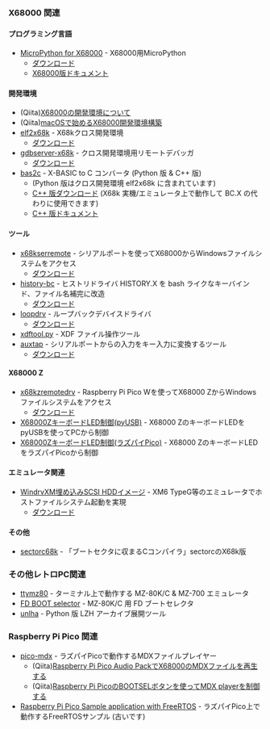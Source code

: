 ### X68000 関連

#### プログラミング言語
* [MicroPython for X68000](https://github.com/yunkya2/micropython-x68k) - X68000用MicroPython
  * [ダウンロード](https://github.com/yunkya2/micropython-x68k/releases)
  * [X68000版ドキュメント](https://github.com/yunkya2/micropython-x68k/blob/port-x68k/ports/x68k/README.md)

#### 開発環境
* (Qiita)[X68000の開発環境について](https://qiita.com/yunkya2/items/a02d04e9157b1e797983)
* (Qiita)[macOSで始めるX68000開発環境構築](https://qiita.com/yunkya2/items/2a3bf750a7b578d282dc)
* [elf2x68k](https://github.com/yunkya2/elf2x68k) - X68kクロス開発環境
  * [ダウンロード](https://github.com/yunkya2/elf2x68k/releases)
* [gdbserver-x68k](https://github.com/yunkya2/gdbserver-x68k) - クロス開発環境用リモートデバッガ
  * [ダウンロード](https://github.com/yunkya2/gdbserver-x68k/releases)
* [bas2c](https://github.com/yunkya2/bas2c-x68k) - X-BASIC to C コンバータ (Python 版 & C++ 版)
  * (Python 版はクロス開発環境 elf2x68k に含まれています)
  * [C++ 版ダウンロード](https://github.com/yunkya2/bas2c-x68k/releases) (X68k 実機/エミュレータ上で動作して BC.X の代わりに使用できます)
  * [C++ 版ドキュメント](https://github.com/yunkya2/bas2c-x68k/blob/main/README-bas2c.txt)
 
#### ツール
* [x68kserremote](https://github.com/yunkya2/x68kserremote) - シリアルポートを使ってX68000からWindowsファイルシステムをアクセス
  * [ダウンロード](https://github.com/yunkya2/x68kserremote/releases)
* [history-bc](https://github.com/yunkya2/x68kmisc/tree/main/history-bc) - ヒストリドライバ HISTORY.X を bash ライクなキーバインド、ファイル名補完に改造
  * [ダウンロード](https://github.com/yunkya2/x68kmisc/raw/main/history-bc/history-bc.zip)
* [loopdrv](https://github.com/yunkya2/loopdrv-x68k) - ループバックデバイスドライバ
  * [ダウンロード](https://github.com/yunkya2/loopdrv-x68k/releases)
* [xdftool.py](https://github.com/yunkya2/x68kmisc/tree/main/xdftool) - XDF ファイル操作ツール
* [auxtap](https://github.com/yunkya2/auxtap) - シリアルポートからの入力をキー入力に変換するツール
  * [ダウンロード](https://github.com/yunkya2/auxtap/releases)

#### X68000 Z
* [x68kzremotedrv](https://github.com/yunkya2/x68kzremotedrv) - Raspberry Pi Pico Wを使ってX68000 ZからWindowsファイルシステムをアクセス
  * [ダウンロード](https://github.com/yunkya2/x68kzremotedrv/releases)
* [X68000ZキーボードLED制御(pyUSB)](https://github.com/yunkya2/x68kzkbd-pyusb) - X68000 ZのキーボードLEDをpyUSBを使ってPCから制御
* [X68000ZキーボードLED制御(ラズパイPico)](https://github.com/yunkya2/x68kzkbd-pico) - X68000 ZのキーボードLEDをラズパイPicoから制御

#### エミュレータ関連
* [WindrvXM埋め込みSCSI HDDイメージ](https://github.com/yunkya2/windrvxm-boot) - XM6 TypeG等のエミュレータでホストファイルシステム起動を実現
  * [ダウンロード](https://github.com/yunkya2/windrvxm-boot/releases) 

#### その他
* [sectorc68k](https://github.com/yunkya2/sectorc68k) - 「ブートセクタに収まるCコンパイラ」sectorcのX68k版

### その他レトロPC関連
* [ttymz80](https://github.com/yunkya2/ttymz80) - ターミナル上で動作する MZ-80K/C & MZ-700 エミュレータ
* [FD BOOT selector](https://github.com/yunkya2/mz80kmisc/tree/main/fdbootsel) - MZ-80K/C 用 FD ブートセレクタ
* [unlha](https://github.com/yunkya2/unlha) - Python 版 LZH アーカイブ展開ツール

### Raspberry Pi Pico 関連
* [pico-mdx](https://github.com/yunkya2/pico-mdx) - ラズパイPicoで動作するMDXファイルプレイヤー
  * (Qiita)[Raspberry Pi Pico Audio PackでX68000のMDXファイルを再生する](https://qiita.com/yunkya2/items/da423a2bee0266fbec44)
  * (Qiita)[Raspberry Pi PicoのBOOTSELボタンを使ってMDX playerを制御する](https://qiita.com/yunkya2/items/e415eed7b3bf4b637201)
* [Raspberry Pi Pico Sample application with FreeRTOS](https://github.com/yunkya2/pico-freertos-sample) - ラズパイPico上で動作するFreeRTOSサンプル (古いです)

